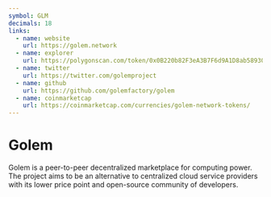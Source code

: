 ```yaml
---
symbol: GLM
decimals: 18
links:
  - name: website
    url: https://golem.network
  - name: explorer
    url: https://polygonscan.com/token/0x0B220b82F3eA3B7F6d9A1D8ab58930C064A2b5Bf
  - name: twitter
    url: https://twitter.com/golemproject
  - name: github
    url: https://github.com/golemfactory/golem
  - name: coinmarketcap
    url: https://coinmarketcap.com/currencies/golem-network-tokens/
---
```


# Golem

Golem is a peer-to-peer decentralized marketplace for computing power. The project aims to be an alternative to centralized cloud service providers with its lower price point and open-source community of developers.
